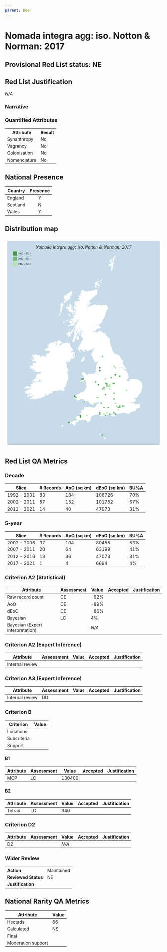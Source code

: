 ```yaml
---
parent: Bee
---
```


# Nomada integra agg: iso. Notton & Norman: 2017

## Provisional Red List status: NE


## Red List Justification
*N/A*

### Narrative




### Quantified Attributes
|Attribute|Result|
|---|---|
|Synanthropy|No|
|Vagrancy|No|
|Colonisation|No|
|Nomenclature|No|




## National Presence
|Country|Presence
|---|:-:|
|England|Y|
|Scotland|N|
|Wales|Y|


## Distribution map
![](../map/312.svg)

## Red List QA Metrics
### Decade
| Slice | # Records | AoO (sq km) | dEoO (sq km) |BU%A |
|---|---|---|---|---|
|1992 - 2001|83|184|106726|70%|
|2002 - 2011|57|152|101752|67%|
|2012 - 2021|14|40|47973|31%|

### 5-year
| Slice | # Records | AoO (sq km) | dEoO (sq km) |BU%A |
|---|---|---|---|---|
|2002 - 2006|37|104|80455|53%|
|2007 - 2011|20|64|63199|41%|
|2012 - 2016|13|36|47073|31%|
|2017 - 2021|1|4|6694|4%|

### Criterion A2 (Statistical)
|Attribute|Assessment|Value|Accepted|Justification
|---|---|---|---|---|
|Raw record count|CE|-92%|||
|AoO|CE|-89%|||
|dEoO|CE|-86%|||
|Bayesian|LC|4%|||
|Bayesian (Expert interpretation)||*N/A*|||

### Criterion A2 (Expert Inference)
|Attribute|Assessment|Value|Accepted|Justification
|---|---|---|---|---|
|Internal review|||||

### Criterion A3 (Expert Inference)
|Attribute|Assessment|Value|Accepted|Justification
|---|---|---|---|---|
|Internal review|DD||||

### Criterion B
|Criterion| Value|
|---|---|
|Locations||
|Subcriteria||
|Support||

#### B1
|Attribute|Assessment|Value|Accepted|Justification
|---|---|---|---|---|
|MCP|LC|130400|||

#### B2
|Attribute|Assessment|Value|Accepted|Justification
|---|---|---|---|---|
|Tetrad|LC|340|||

### Criterion D2
|Attribute|Assessment|Value|Accepted|Justification
|---|---|---|---|---|
|D2||*N/A*|||

### Wider Review
|  |  |
|---|---|
|**Action**|Maintained|
|**Reviewed Status**|NE|
|**Justification**||

## National Rarity QA Metrics
|Attribute|Value|
|---|---|
|Hectads|66|
|Calculated|NS|
|Final||
|Moderation support||
